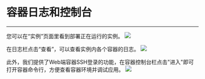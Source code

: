 # 容器日志和控制台
---
您可以在“实例”页面里看到部署正在运行的实例。
![](http://881471b33d4f9.cdn.sohucs.com/q_mini/newproject6.jpg)

在日志栏点击“查看”，可以查看实例内各个容器的日志。
![](http://881471b33d4f9.cdn.sohucs.com/q_mini/newproject6.jpg)

此外，我们提供了Web端容器SSH登录的功能，在容器控制台栏点击"进入"即可打开容器命令行，方便查看容器环境并调试应用。
![](http://881471b33d4f9.cdn.sohucs.com/q_mini/newproject6.jpg)